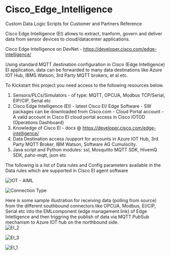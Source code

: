 # Cisco_Edge_Intelligence
Custom  Data Logic  Scripts for Customer and Partners Reference 


Cisco Edge Intelligence (EI) allows to extract, tranform, govern and deliver data from sensor devices to cloud/datacenter applications.

Cisco Edge Intelligence on DevNet - https://developer.cisco.com/edge-intelligence/

Using standard MQTT destination configuration in Cisco (Edge Intelligence) EI application, data can be forwarded to many data destinations like Azure IOT Hub, IBMS Watson, 3rd Party MQTT brokers, et al  etc.

To Kickstart this project  you need access to the  following resources below. 

  1. Sensors/PLCs/Simulators - of type: MQTT, OPCUA, Modbus TCP/Serial, EIP/CIP, Serial etc  	
  2. Cisco Edge Intelligence (EI)
	- latest Cisco  EI/ Edge Software - SW packages can be downloaded from Cisco.com
	- Cloud Portal account - A valid account in Cisco EI cloud portal access in Cisco  IOTOD  (Operations Dashboard) 
  3. Knowledge of Cisco EI - docs @ https://developer.cisco.com/edge-intelligence/
  4. Data Destination  access /support for accounts in  Azure IOT Hub, 3rd Party MQTT Broker, IBM  Watson, Software  AG  Cumulocity.  
  5. Java script  and  Python modules: ssl, Mosquitto MQTT SDK, HivemQ SDK, paho-mqtt, json  etc
	
The following is a list of Data rules and  Config parameters available in the  Data rules which are supported in Cisco EI agent software
	
![IOT - AIML](https://user-images.githubusercontent.com/21118209/182680179-83895811-f09e-4c46-bfdc-05d2a751d398.jpeg)


![Connection Type](https://user-images.githubusercontent.com/21118209/182678873-23201e6f-9cb9-418b-b8bd-64be04ae10c6.jpeg)


Here is some sample illustration for receiving data (polling from source) from the different southbound connectors like OPCUA, Modbus, EI/CIP, Serial etc into the EMLcomponent (edge management link) of Edge Intelligence and then triggring the publish of  data  via MQTT PubSub mechanism to Azure IOT hub on the  northbound side.  
![EI_2](https://user-images.githubusercontent.com/21118209/182685799-17cc6fd2-cf96-4df6-ab55-d04d54f05311.jpeg)

![EI_3](https://user-images.githubusercontent.com/21118209/182685812-24f3459c-da75-4c52-a4b0-df457d77337c.png)

![EI_1](https://user-images.githubusercontent.com/21118209/182685833-1a3fc2d9-2a75-4b8c-9851-5581e618ab59.jpeg)
